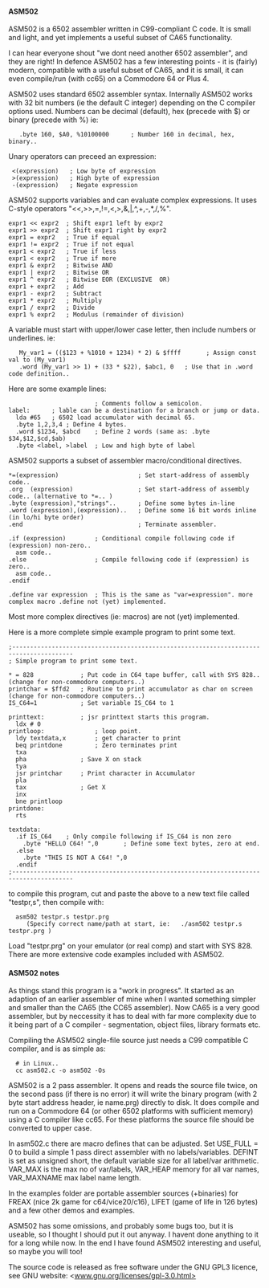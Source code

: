####  ASM502
 
ASM502 is a 6502 assembler written in C99-compliant C code. It is small and light, and yet implements a useful subset of CA65 functionality.

I can hear everyone shout "we dont need another 6502 assembler", and they are right! In defence ASM502 has a few interesting points - it is (fairly) modern, compatible with a useful subset of CA65, and it is small, it can even compile/run (with cc65) on a Commodore 64 or Plus 4.

ASM502 uses standard 6502 assembler syntax. Internally ASM502 works with 32 bit numbers (ie the default C integer) depending on the C compiler options used. Numbers can be decimal (default), hex (precede with $) or binary (precede with %) ie:

```
   .byte 160, $A0, %10100000      ; Number 160 in decimal, hex, binary..
```

Unary operators can preceed an expression:
```
 <(expression)   ; Low byte of expression
 >(expression)   ; High byte of expression
 -(expression)	 ; Negate expression
```
 
ASM502 supports variables and can evaluate complex expressions. It uses C-style operators "<<,>>,=,!=,<,>,&,|,^,+,-,*,/,%".

```
expr1 << expr2	; Shift expr1 left by expr2
expr1 >> expr2	; Shift expr1 right by expr2
expr1 = expr2	; True if equal
expr1 != expr2	; True if not equal
expr1 < expr2	; True if less
expr1 < expr2	; True if more
expr1 & expr2	; Bitwise AND
expr1 | expr2	; Bitwise OR
expr1 ^ expr2	; Bitwise EOR (EXCLUSIVE  OR)
expr1 + expr2	; Add
expr1 - expr2	; Subtract
expr1 * expr2	; Multiply
expr1 / expr2	; Divide
expr1 % expr2	; Modulus (remainder of division)
```

A variable must start with upper/lower case letter, then include numbers or underlines.  ie:

```
   My_var1 = (($123 + %1010 + 1234) * 2) & $ffff	   ; Assign const val to (My_var1)
   .word (My_var1 >> 1) + (33 * $22), $abc1, 0   ; Use that in .word code definition..
```

Here are some example lines:

```
						; Comments follow a semicolon.
label:		; lable can be a destination for a branch or jump or data. 
  lda #65	; 6502 load accumulator with decimal 65.
  .byte 1,2,3,4	; Define 4 bytes.
  .word $1234, $abcd	; Define 2 words (same as: .byte $34,$12,$cd,$ab)
  .byte <label, >label	; Low and high byte of label
```

ASM502 supports a subset of assembler macro/conditional directives.

```
*=(expression)						; Set start-address of assembly code..
.org  (expression)					; Set start-address of assembly code.. (alternative to *=.. )
.byte (expression),"strings"..		; Define some bytes in-line 
.word (expression),(expression)..	; Define some 16 bit words inline (in lo/hi byte order)
.end								; Terminate assembler.

.if (expression)		; Conditional compile following code if (expression) non-zero..
  asm code..
.else					; Compile following code if (expression) is zero..
  asm code..
.endif

.define var expression	; This is the same as "var=expression". more complex macro .define not (yet) implemented.
```

Most more complex directives (ie: macros) are not (yet) implemented.

Here is a more complete simple example program to print some text. 

```
;---------------------------------------------------------------------------------------
; Simple program to print some text.

* = 828				; Put code in C64 tape buffer, call with SYS 828.. (change for non-commodore computers..)
printchar = $ffd2	; Routine to print accumulator as char on screen   (change for non-commodore computers..)
IS_C64=1			; Set variable IS_C64 to 1

printtext:			; jsr printtext starts this program.
  ldx # 0  
printloop:				; loop point. 
  ldy textdata,x		; get character to print
  beq printdone			; Zero terminates print
  txa
  pha				; Save X on stack
  tya
  jsr printchar		; Print character in Accumulator
  pla
  tax				; Get X
  inx
  bne printloop
printdone:
  rts
  
textdata:
  .if IS_C64	; Only compile following if IS_C64 is non zero
    .byte "HELLO C64! ",0		; Define some text bytes, zero at end. 
  .else
    .byte "THIS IS NOT A C64! ",0	
  .endif
;---------------------------------------------------------------------------------------
```

to compile this program, cut and paste the above to a new text file called "testpr,s", then compile with:

```
  asm502 testpr.s testpr.prg
     (Specify correct name/path at start, ie:   ./asm502 testpr.s testpr.prg )
```
     
Load "testpr.prg" on your emulator (or real comp) and start with SYS 828.
There are more extensive code examples included with ASM502.


####   ASM502 notes
  
As things stand this program is a "work in progress". It started as an adaption of an earlier assembler of mine when I wanted something simpler and smaller than the CA65 (the CC65 assembler). Now CA65 is a very good assembler, but by neccessity it has to deal with far more complexity due to it being part of a C compiler - segmentation, object files, library formats etc.

Compiling the ASM502 single-file source just needs a C99 compatible C compiler, and is as simple as:

```
  # in Linux..
  cc asm502.c -o asm502 -Os
```

ASM502 is a 2 pass assembler. It opens and reads the source file twice, on the second pass (if there is no error) it will write the binary program  (with 2 byte start address header, ie name.prg) directly to disk. It does compile and run on a Commodore 64 (or other 6502 platforms with sufficient memory) using a C compiler like cc65. For these platforms the source file should be converted to upper case. 

In asm502.c there are macro defines that can be adjusted. Set USE_FULL = 0  to build a simple 1 pass direct assembler with no labels/variables. DEFINT is set as unsigned short, the default variable size for all label/var arithmetic. VAR_MAX is the max no of var/labels,  VAR_HEAP memory for all var names, VAR_MAXNAME max label name length.

In the examples folder are portable assembler sources (+binaries) for FREAX (nice 2k game for c64/vice20/c16), LIFET (game of life in 126 bytes) and a few other demos and examples.

ASM502 has some omissions, and probably some bugs too, but it is useable, so I thought I should put it out anyway. I havent done anything to it for a long while now. In the end I have found ASM502 interesting and useful, so maybe you will too!

The source code is released as free software under the GNU GPL3 licence, see GNU website:  <www.gnu.org/licenses/gpl-3.0.html>


